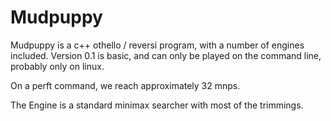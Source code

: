 # Mudpuppy

Mudpuppy is a c++ othello / reversi program, with a number of engines included. Version 0.1 is basic, and can only be played on the command line, probably only on linux. 

On a perft command, we reach approximately 32 mnps.

The Engine is a standard minimax searcher with most of the trimmings.

